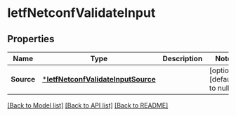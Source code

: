 # IetfNetconfValidateInput

## Properties
Name | Type | Description | Notes
------------ | ------------- | ------------- | -------------
**Source** | [***IetfNetconfValidateInputSource**](ietf.netconf.validate.input.Source.md) |  | [optional] [default to null]

[[Back to Model list]](../README.md#documentation-for-models) [[Back to API list]](../README.md#documentation-for-api-endpoints) [[Back to README]](../README.md)


